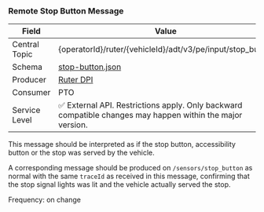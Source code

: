 ### Remote Stop Button Message
| Field         | Value                                                                                                     |
|---------------|-----------------------------------------------------------------------------------------------------------|
| Central Topic | {operatorId}/ruter/{vehicleId}/adt/v3/pe/input/stop_button                                                |
| Schema        | [ stop-button.json ](json-schemas/sensors/stop-button/stop-button.json)                                   |
| Producer      | [Ruter DPI](https://github.com/orgs/RuterNo/teams/dpi-team)                                               |
| Consumer      | PTO                                                                                                       |
| Service Level | ✅ External API. Restrictions apply. Only backward compatible changes may happen within the major version. | 

This message should be interpreted as if the stop button, accessibility button or the stop was served by the vehicle.

A corresponding message should be produced on `/sensors/stop_button` as normal with the same `traceId` as received in this message, confirming that the stop signal lights was 
lit and the vehicle actually served the stop. 

Frequency: on change